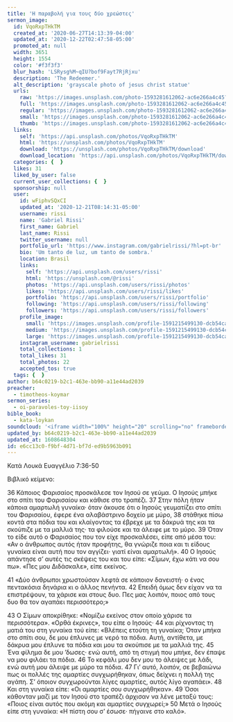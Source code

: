 ```yaml
---
title: 'Η παραβολή για τους δύο χρεώστες'
sermon_image:
  id: VqoRxpTHkTM
  created_at: '2020-06-27T14:13:39-04:00'
  updated_at: '2020-12-22T02:47:58-05:00'
  promoted_at: null
  width: 3651
  height: 1554
  color: '#f3f3f3'
  blur_hash: 'LSRysg%M~qIU?bof9Fayt7RjRjxu'
  description: 'The Redeemer.'
  alt_description: 'grayscale photo of jesus christ statue'
  urls:
    raw: 'https://images.unsplash.com/photo-1593281612062-ac6e266a4c45?ixid=MXwxNjM3NDl8MHwxfHNlYXJjaHw1OXx8anVzdGljZSUyMHN0YXR1ZXxlbnwwfHx8&ixlib=rb-1.2.1'
    full: 'https://images.unsplash.com/photo-1593281612062-ac6e266a4c45?crop=entropy&cs=srgb&fm=jpg&ixid=MXwxNjM3NDl8MHwxfHNlYXJjaHw1OXx8anVzdGljZSUyMHN0YXR1ZXxlbnwwfHx8&ixlib=rb-1.2.1&q=85'
    regular: 'https://images.unsplash.com/photo-1593281612062-ac6e266a4c45?crop=entropy&cs=tinysrgb&fit=max&fm=jpg&ixid=MXwxNjM3NDl8MHwxfHNlYXJjaHw1OXx8anVzdGljZSUyMHN0YXR1ZXxlbnwwfHx8&ixlib=rb-1.2.1&q=80&w=1080'
    small: 'https://images.unsplash.com/photo-1593281612062-ac6e266a4c45?crop=entropy&cs=tinysrgb&fit=max&fm=jpg&ixid=MXwxNjM3NDl8MHwxfHNlYXJjaHw1OXx8anVzdGljZSUyMHN0YXR1ZXxlbnwwfHx8&ixlib=rb-1.2.1&q=80&w=400'
    thumb: 'https://images.unsplash.com/photo-1593281612062-ac6e266a4c45?crop=entropy&cs=tinysrgb&fit=max&fm=jpg&ixid=MXwxNjM3NDl8MHwxfHNlYXJjaHw1OXx8anVzdGljZSUyMHN0YXR1ZXxlbnwwfHx8&ixlib=rb-1.2.1&q=80&w=200'
  links:
    self: 'https://api.unsplash.com/photos/VqoRxpTHkTM'
    html: 'https://unsplash.com/photos/VqoRxpTHkTM'
    download: 'https://unsplash.com/photos/VqoRxpTHkTM/download'
    download_location: 'https://api.unsplash.com/photos/VqoRxpTHkTM/download'
  categories: {  }
  likes: 31
  liked_by_user: false
  current_user_collections: {  }
  sponsorship: null
  user:
    id: wFiphvSQxCI
    updated_at: '2020-12-21T08:14:31-05:00'
    username: rissi
    name: 'Gabriel Rissi'
    first_name: Gabriel
    last_name: Rissi
    twitter_username: null
    portfolio_url: 'https://www.instagram.com/gabrielrissi/?hl=pt-br'
    bio: 'Um tanto de luz, um tanto de sombra.'
    location: Brasil
    links:
      self: 'https://api.unsplash.com/users/rissi'
      html: 'https://unsplash.com/@rissi'
      photos: 'https://api.unsplash.com/users/rissi/photos'
      likes: 'https://api.unsplash.com/users/rissi/likes'
      portfolio: 'https://api.unsplash.com/users/rissi/portfolio'
      following: 'https://api.unsplash.com/users/rissi/following'
      followers: 'https://api.unsplash.com/users/rissi/followers'
    profile_image:
      small: 'https://images.unsplash.com/profile-1591215499130-dcb54cac5994image?ixlib=rb-1.2.1&q=80&fm=jpg&crop=faces&cs=tinysrgb&fit=crop&h=32&w=32'
      medium: 'https://images.unsplash.com/profile-1591215499130-dcb54cac5994image?ixlib=rb-1.2.1&q=80&fm=jpg&crop=faces&cs=tinysrgb&fit=crop&h=64&w=64'
      large: 'https://images.unsplash.com/profile-1591215499130-dcb54cac5994image?ixlib=rb-1.2.1&q=80&fm=jpg&crop=faces&cs=tinysrgb&fit=crop&h=128&w=128'
    instagram_username: gabrielrissi
    total_collections: 1
    total_likes: 31
    total_photos: 22
    accepted_tos: true
  tags: {  }
author: b64c0219-b2c1-463e-bb90-a11e44ad2039
preacher:
  - timotheos-koymar
sermon_series:
  - oi-paravoles-toy-iisoy
bible_book:
  - kata-loykan
soundcloud: '<iframe width="100%" height="20" scrolling="no" frameborder="no" allow="autoplay" src="https://w.soundcloud.com/player/?url=https%3A//api.soundcloud.com/tracks/704234995%3Fsecret_token%3Ds-4S6rK&color=%23ff5500&inverse=false&auto_play=false&show_user=true"></iframe>'
updated_by: b64c0219-b2c1-463e-bb90-a11e44ad2039
updated_at: 1608648304
id: e6cc13c0-f9bf-4d71-bf7d-ed9b5963b091
---
```

Κατά Λουκά Ευαγγέλιο 7:36-50

Βιβλικό κείμενο:

36 Κάποιος Φαρισαίος προσκάλεσε τον Ιησού σε γεύμα. Ο Ιησούς μπήκε στο σπίτι του Φαρισαίου και κάθισε στο τραπέζι. 37 Στην πόλη ήταν κάποια αμαρτωλή γυναίκα· όταν άκουσε ότι ο Ιησούς γευματίζει στο σπίτι του Φαρισαίου, έφερε ένα αλαβάστρινο δοχείο με μύρο, 38 στάθηκε πίσω κοντά στα πόδια του και κλαίγοντας τα έβρεχε με τα δάκρυά της και τα σκούπιζε με τα μαλλιά της· τα φιλούσε και τα άλειφε με το μύρο.
39 Όταν το είδε αυτό ο Φαρισαίος που τον είχε προσκαλέσει, είπε από μέσα του: «Αν ο άνθρωπος αυτός ήταν προφήτης, θα γνώριζε ποια και τι είδους γυναίκα είναι αυτή που τον αγγίζει· γιατί είναι αμαρτωλή». 40 Ο Ιησούς απάντησε σ’ αυτές τις σκέψεις του και του είπε: «Σίμων, έχω κάτι να σου πω». «Πες μου Διδάσκαλε», είπε εκείνος.

41 «Δύο άνθρωποι χρωστούσαν λεφτά σε κάποιον δανειστή· ο ένας πεντακόσια δηνάρια κι ο άλλος πενήντα. 42 Επειδή όμως δεν είχαν να τα επιστρέψουν, τα χάρισε και στους δυο. Πες μας λοιπόν, ποιος από τους δυο θα τον αγαπάει περισσότερο;»

43 Ο Σίμων αποκρίθηκε: «Νομίζω εκείνος στον οποίο χάρισε τα περισσότερα». «Ορθά έκρινες», του είπε ο Ιησούς· 44 και ρίχνοντας τη ματιά του στη γυναίκα τού είπε: «Βλέπεις ετούτη τη γυναίκα; Όταν μπήκα στο σπίτι σου, δε μου έπλυνες με νερό τα πόδια. Αυτή, αντίθετα, με δάκρυα μου έπλυνε τα πόδια και μου τα σκούπισε με τα μαλλιά της. 45 Ένα φίλημα δε μου ’δωσες· ενώ αυτή, από τη στιγμή που μπήκε, δεν έπαψε να μου φιλάει τα πόδια. 46 Το κεφάλι μου δεν μου το άλειψες με λάδι, ενώ αυτή μου άλειψε με μύρο τα πόδια. 47 Γι’ αυτό, λοιπόν, σε βεβαιώνω πως οι πολλές της αμαρτίες συγχωρήθηκαν, όπως δείχνει η πολλή της αγάπη. Σ’ όποιον συγχωρούνται λίγες αμαρτίες, αυτός λίγο αγαπάει». 48 Και στη γυναίκα είπε: «Οι αμαρτίες σου συγχωρήθηκαν». 49 Όσοι κάθονταν μαζί με τον Ιησού στο τραπέζι άρχισαν να λένε μεταξύ τους: «Ποιος είναι αυτός που ακόμη και αμαρτίες συγχωρεί;»
50 Μετά ο Ιησούς είπε στη γυναίκα: «Η πίστη σου σ’ έσωσε· πήγαινε στο καλό».